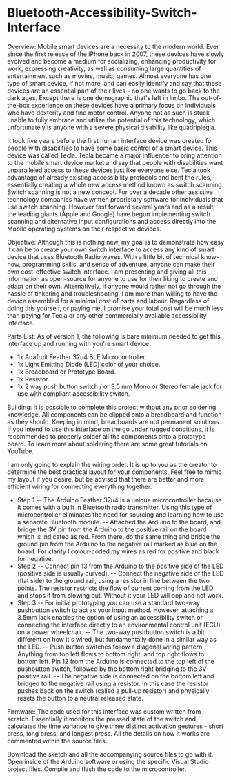 # Bluetooth-Accessibility-Switch-Interface

Overview:	Mobile smart devices are a necessity to the modern world. Ever since the first release of the iPhone back in 2007, these devices have slowly evolved and become a medium for socializing, enhancing productivity for work, expressing creativity, as well as consuming large quantities of entertainment such as movies, music, games. Almost everyone has one type of smart device, if not more, and can easily identify and say that these devices are an essential part of their lives - no one wants to go back to the dark ages. Except there is one demographic that's left in limbo.
The out-of-the-box experience on these devices have a primary focus on individuals who have dexterity and fine motor control. Anyone not as such is stuck unable to fully embrace and utilize the potential of this technology, which unfortunately is anyone with a severe physical disability like quadriplegia.

It took five years before the first human interface device was created for people with disabilities to have some basic control of a smart device. This device was called Tecla. Tecla became a major influencer to bring attention to the mobile smart device market and say that people with disabilities want unparalleled access to these devices just like everyone else. Tecla took advantage of already existing accessibility protocols and bent the rules, essentially creating a whole new access method known as switch scanning. Switch scanning is not a new concept. For over a decade other assistive technology companies have written proprietary software for individuals that use switch scanning. However fast forward several years and as a result, the leading giants (Apple and Google) have begun implementing switch scanning and alternative input configurations and access directly into the Mobile operating systems on their respective devices.


Objective:	Although this is nothing new, my goal is to demonstrate how easy it can be to create your own switch interface to access any kind of smart device that uses Bluetooth Radio waves. With a little bit of technical know-how, programming skills, and sense of adventure, anyone can make their own cost-effective switch interface. I am presenting and giving all this information as open-source for anyone to use for their liking to create and adapt on their own. Alternatively, if anyone would rather not go through the hassle of tinkering and troubleshooting, I am more than willing to have the device assembled for a minimal cost of parts and labour. Regardless of doing this yourself, or paying me, I promise your total cost will be much less than paying for Tecla or any other commercially available accessibility Interface.


Parts List:	As of version 1, the following is bare minimum needed to get this interface up and running with you're smart device.
- 1x Adafruit Feather 32u4 BLE Microcontroller.
- 1x Light Emitting Diode (LED) color of your choice.
- 1x Breadboard or Prototype Board.
- 1x Resistor.
- 1x 2 way push button switch / or 3.5 mm Mono or Stereo female jack for use with compliant accessibility switch.

Building:	It is possible to complete this project without any prior soldering knowledge. All components can be clipped onto a breadboard and function as they should. Keeping in mind, breadboards are not permanent solutions. If you intend to use this Interface on the go under rugged conditions, it is recommended to properly solder all the components onto a prototype board. To learn more about soldering there are some great tutorials on YouTube.

I am only going to explain the wiring order. It is up to you as the creator to determine the best practical layout for your components. Feel free to mimic my layout if you desire, but be advised that there are better and more efficient wiring for connecting everything together.
- Step 1
-- The Arduino Feather 32u4 is a unique microcontroller because it comes with a built in Bluetooth radio transmitter. Using this type of microcontroller eliminates the need for sourcing and learning how to use a separate Bluetooth module.
-- Attached the Arduino to the board, and bridge the 3V pin from the Arduino to the positive rail on the board which is indicated as red. From there, do the same thing and bridge the ground pin from the Arduino to the negative rail marked as blue on the board. For clarity I colour-coded my wires as red for positive and black for negative.
- Step 2
-- Connect pin 13 from the Arduino to the positive side of the LED (positive side is usually curved).
-- Connect the negative side of the LED (flat side) to the ground rail, using a resistor in line between the two points. The resistor restricts the flow of current coming from the LED and stops it from blowing out. Without it your LED will pop and not work.
- Step 3
-- For initial prototyping you can use a standard two-way pushbutton switch to act as your input method. However, attaching a 3.5mm jack enables the option of using an accessibility switch or connecting the interface directly to an environmental control unit (ECU) on a power wheelchair.
-- The two-way pushbutton switch is a bit different on how it's wired, but fundamentally done in a similar way as the LED.
-- Push button switches follow a diagonal wiring pattern. Anything from top left flows to bottom right, and top right flows to bottom left. Pin 12 from the Arduino is connected to the top left of the pushbutton switch, followed by the bottom right bridging to the 3V positive rail.
-- The negative side is connected on the bottom left and bridged to the negative rail using a resistor. In this case the resistor pushes back on the switch (called a pull-up resistor) and physically resets the button to a neutral released state.


Firmware:	The code used for this interface was custom written from scratch. Essentially it monitors the pressed state of the switch and calculates the time variance to give three distinct activation gestures - short press, long press, and longest press. All the details on how it works are commented within the source files.

Download the sketch and all the accompanying source files to go with it. Open inside of the Arduino software or using the specific Visual Studio project files. Compile and flash the code to the microcontroller.
